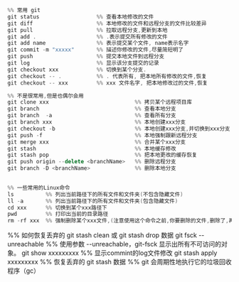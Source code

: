 ```c++
%% 常用 git
git status					%% 查看本地修改的文件
git diff					%% 本地修改的文件和远程分支的文件比较差异
git pull 					%% 拉取远程分支,更新到本地
git add .  					%% .表示提交所有修改的文件
git add name 				%% 表示提交某个文件, name表示名字
git commit -m "xxxxx" 		%% 描述你修改的文件,尽量简短明了
git push 					%% 提交本地文件到远程分支
git log 					%% 显示该分支提交的记录
git checkout xxx			%% 切换到某个分支.
git checkout -- .			%% . 代表所有, 把本地所有修改的文件,恢复
git checkout -- xxx			%% xxx 文件名字, 把本地修改过的文件,恢复

%% 不是很常用,但是也偶尔会用
git clone xxx							%% 拷贝某个远程项目库
git branch								%% 查看本地分支
git branch  -a							%% 查看所有分支
git branch xxx							%% 本地创建xxx分支
git checkout -b							%% 本地创建xxx分支,并切换到xxx分支
git push -f  							%% 本地强制跟新远程分支
git merge xxx 							%% 合并某个xxx分支
git stash    							%% 本地缓存修改
git stash pop  							%% 把本地更改的缓存恢复
git push origin --delete <branchName>  	%% 删除远程分支
git branch -D <branchName> 				%% 删除本地分支 

  
%% 一些常用的Linux命令
ls			%% 列出当前路径下的所有文件和文件夹(不包含隐藏文件)
ll -a   	%% 列出当前路径下的所有文件和文件夹(包含隐藏文件)
cd xxx 		%% 切换到某个xxx路径下
pwd			%% 打印出当前的目录路径
rm -rf xxx	%% 强制删除某个xxx文件,(注意使用这个命令之前,你要删除的文件,删除了,再也找不到这个文件)
```

%% 如何恢复丢弃的 git stash clean 或 git stash drop 数据
 git fsck --unreachable         %% 使用参数 --unreachable，git-fsck 显示出所有不可访问的对象。
 git show xxxxxxxxx             %% 显示commint的log文件修改
 git stash apply xxxxxxxxx      %% 恢复丢弃的 git stash 数据
 %% git 会周期性地执行它的垃圾回收程序（gc）
